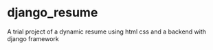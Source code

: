# django_resume
A trial project of a dynamic resume using html css and a backend with django framework
